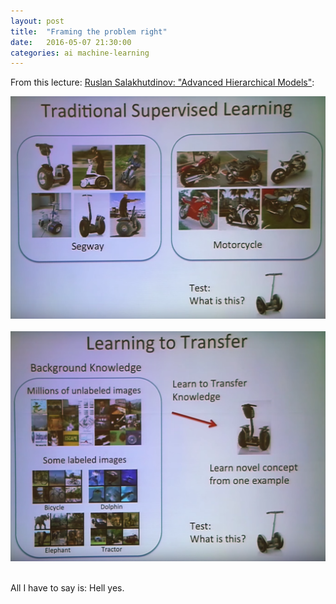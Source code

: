 ```yaml
---
layout: post
title:  "Framing the problem right"
date:   2016-05-07 21:30:00
categories: ai machine-learning
---
```


From this lecture:
[Ruslan Salakhutdinov: "Advanced Hierarchical Models"](https://youtu.be/l0Yul3H0ki8?t=1m33s):

<div class="image">
  <img src="/images/traditional-supervised-learning.png" alt="" style="width: 540px"/>
</div>
<br/>

<div class="image">
  <img src="/images/learning-to-transfer.png" alt="" style="width: 540px"/>
</div>
<br/>

All I have to say is: Hell yes.